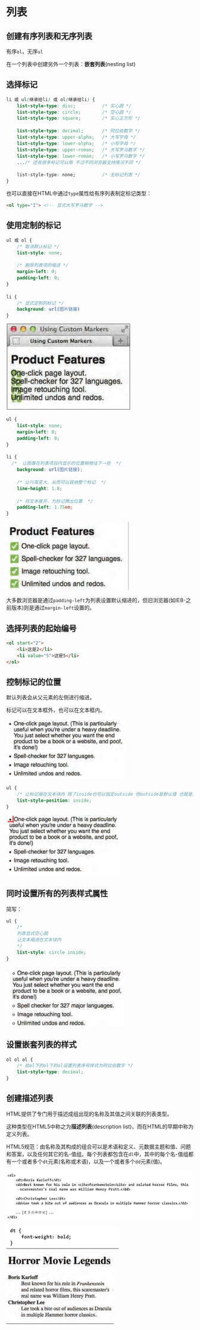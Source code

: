 # 列表

## 创建有序列表和无序列表

有序`ol`，无序`ul`

在一个列表中创建另外一个列表：**嵌套列表**(nesting list)

## 选择标记

```css
li 或 ul(继承给li) 或 ol(继承给li) {
    list-style-type: disc;			/* 实心圆 */
    list-style-type: circle;		/* 空心圆 */
    list-style-type: square;		/* 实心正方形 */
    
    list-style-type: decimal;		/* 阿拉伯数字 */
    list-style-type: upper-alpha;	/* 大写字母 */
    list-style-type: lower-alpha;	/* 小写字母 */
    list-style-type: upper-roman;	/* 大写罗马数字 */
    list-style-type: lower-roman;	/* 小写罗马数字 */
    .../* 还有很多标记可以用 不过不同浏览器支持情况不同 */
    
    list-style-type: none;			/* 无标记列表 */
}
```

也可以直接在HTML中通过`type`属性给有序列表制定标记类型：

```html
<ol type="I"> <!-- 显式大写罗马数字 -->
```

## 使用定制的标记

```css
ul 或 ol {
    /* 取消默认标记 */
    list-style: none;
    
    /* 删除列表项的缩进 */
    margin-left: 0;
    padding-left: 0;
}

li {
    /* 显式定制的标记 */
    background: url(图片链接)
}
```

![默认的圆点被核对图像取代了](asstes/image-20210131175724566.png)

```css
ul {
	list-style: none;
	margin-left: 0;
	padding-left: 0;
}

li {
  /*  让图像在列表项目内显示的位置稍微往下一些  */
	background: url(图片链接);
    
	/* 让行高变大，从而可以容纳整个标记  */
	line-height: 1.8;
	
    /* 将文本推开，为标记腾出位置  */
	padding-left: 1.75em;
}
```

![image-20210131180011525](asstes/image-20210131180011525.png)

大多数浏览器是通过`padding-left`为列表设置默认缩进的，但旧浏览器(如IE8-之前版本)则是通过`margin-left`设置的。

## 选择列表的起始编号

```html
<ol start="2">
    <li>这是2</li>
    <li value="5">这是5</li>
</ol>
```

## 控制标记的位置

默认列表会从父元素的左侧进行缩进。

标记可以在文本框外，也可以在文本框内。

![默认](asstes/image-20210131180629601.png)

```css
ul { 
    /* 让标记缩在文本块内 除了inside也可以指定outside 但outside是默认值 也就是上图的效果 */
    list-style-position: inside;
}
```

![image-20210131180707148](asstes/image-20210131180707148.png)

## 同时设置所有的列表样式属性

简写：

```css
ul {
    /* 
    列表显式空心圆
    让文本缩进在文本块内 
    */
    list-style: circle inside;	
}
```

![image-20210131181138692](asstes/image-20210131181138692.png)

## 设置嵌套列表的样式

```css
ol ol ol {
    /* 给ol下的ol下的ol设置列表序号样式为阿拉伯数字 */
    list-style-type: decimal;
}
```

## 创建描述列表

HTML提供了专门用于描述成组出现的名称及其值之间关联的列表类型。

这种类型在HTML5中称之为**描述列表**(description list)，而在HTML的早期中称为定义列表。

HTML5规范：由名称及其构成的组合可以是术语和定义、元数据主题和值、问题和答案，以及任何其它的名-值组。每个列表都包含在`dl`中，其中的每个名-值组都有一个或者多个`dt`元素(名称或术语)，以及一个或者多个`dd`元素(值)。

![image-20210131193701463](asstes/image-20210131193701463.png)

![image-20210131193714398](asstes/image-20210131193714398.png)

![image-20210131193724894](asstes/image-20210131193724894.png)